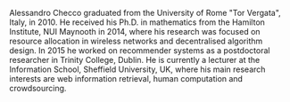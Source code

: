 Alessandro Checco graduated from the University of Rome "Tor Vergata", Italy, in 2010.
He received his Ph.D. in mathematics from the Hamilton Institute, NUI Maynooth in 2014, where his research was focused on resource allocation in wireless networks and decentralised algorithm design.
In 2015 he worked on recommender systems as a postdoctoral researcher in Trinity College, Dublin.
He is currently a lecturer at the Information School, Sheffield University, UK, where his main research interests are web information retrieval, human computation and crowdsourcing. 